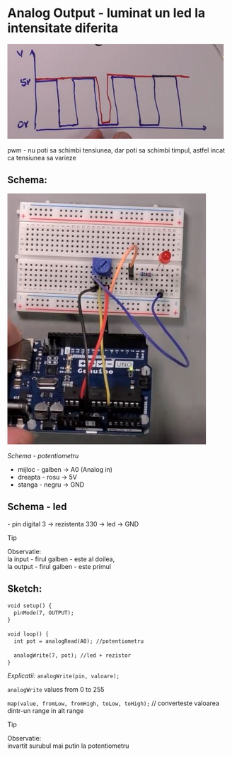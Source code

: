 <h1>Analog Output - luminat un  led la intensitate diferita</h1>

<img src="_img/26/analog - output - pwm.JPG" alt="analog output pwm" />

pwm - nu poti sa schimbi tensiunea, dar poti sa schimbi timpul, astfel incat ca tensiunea sa varieze

<h2>Schema:</h2>

<img src="_img/26/analog output.JPG" alt="analog output" />

<i>Schema - potentiometru</i>
- mijloc - galben -> A0 (Analog in)
- dreapta - rosu -> 5V
- stanga - negru -> GND

<h2>Schema - led</h2>
- pin digital 3 -> rezistenta 330 -> led -> GND

> [!TIP]
> Observatie:<br />
> la input - firul galben - este al doilea,<br />
> la output - firul galben - este primul<br />


<h2>Sketch:</h2>

```
void setup() {
  pinMode(7, OUTPUT);
}

void loop() {
  int pot = analogRead(A0); //potentiometru

  analogWrite(7, pot); //led + rezistor
}
``` 

<i>Explicatii:</i>
`analogWrite(pin, valoare);`

`analogWrite` values from 0 to 255

`map(value, fromLow, fromHigh, toLow, toHigh);` // converteste valoarea dintr-un range in alt range

> [!TIP]
> Observatie:<br />
> invartit surubul mai putin la potentiometru<br />